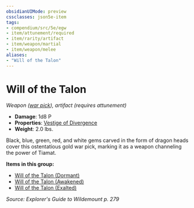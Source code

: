 ```yaml
---
obsidianUIMode: preview
cssclasses: json5e-item
tags:
- compendium/src/5e/egw
- item/attunement/required
- item/rarity/artifact
- item/weapon/martial
- item/weapon/melee
aliases: 
- "Will of the Talon"
---
```

# Will of the Talon
*Weapon ([war pick](Mechanics/items/war-pick.md)), artifact (requires attunement)*  

- **Damage**: 1d8 P
- **Properties**: [Vestige of Divergence](Mechanics/Rules/item-properties.md#Vestige%20of%20Divergence)
- **Weight**: 2.0 lbs.

Black, blue, green, red, and white gems carved in the form of dragon heads cover this ostentatious gold war pick, marking it as a weapon channeling the power of Tiamat.

**Items in this group:**

- [Will of the Talon (Dormant)](Mechanics/items/will-of-the-talon-dormant-egw.md)
- [Will of the Talon (Awakened)](Mechanics/items/will-of-the-talon-awakened-egw.md)
- [Will of the Talon (Exalted)](Mechanics/items/will-of-the-talon-exalted-egw.md)

*Source: Explorer's Guide to Wildemount p. 279*